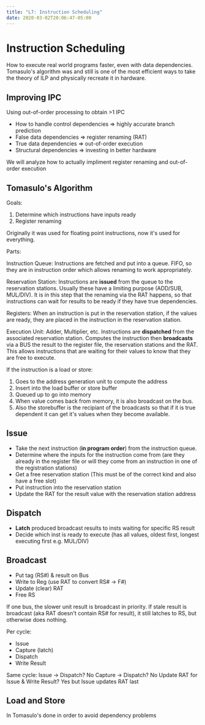 ```yaml
---
title: "L7: Instruction Scheduling"
date: 2020-03-02T20:06:47-05:00
---
```


# Instruction Scheduling

How to execute real world programs faster, even with data dependencies. Tomasulo's algorithm was and still is one of the most efficient ways to take the theory of ILP and physically recreate it in hardware.

## Improving IPC

Using out-of-order processing to obtain >1 IPC

- How to handle control dependencies => highly accurate branch prediction
- False data dependencies => register renaming (RAT)
- True data dependencies => out-of-order execution
- Structural dependencies => investing in better hardware

We will analyze how to actually impliment register renaming and out-of-order execution

## Tomasulo's Algorithm

Goals:
1. Determine which instructions have inputs ready
2. Register renaming

Originally it was used for floating point instructions, now it's used for everything.

Parts:

Instruction Queue:
Instructions are fetched and put into a queue. FIFO, so they are in instruction order which allows renaming to work appropriately.

Reservation Station:
Instructions are **issued** from the queue to the reservation stations. Usually these have a limiting purpose (ADD/SUB, MUL/DIV). It is in this step that the renaming via the RAT happens, so that instructions can wait for results to be ready if they have true dependencies.

Registers:
When an instruction is put in the reservation station, if the values are ready, they are placed in the instruction in the reservation station.

Execution Unit:
Adder, Multiplier, etc. Instructions are **dispatched** from the associated reservation station. Computes the instruction then **broadcasts** via a BUS the result to the register file, the reservation stations and the RAT. This allows instructions that are waiting for their values to know that they are free to execute.

If the instruction is a load or store:
1. Goes to the address generation unit to compute the address
2. Insert into the load buffer or store buffer
3. Queued up to go into memory
4. When value comes back from memory, it is also broadcast on the bus.
5. Also the storebuffer is the recipiant of the broadcasts so that if it is true dependent it can get it's  values when they become available.

## Issue

- Take the next instruction (**in program order**) from the instruction queue.
- Determine where the inputs for the instruction come from (are they already in the register file or will they come from an instruction in one of the registration stations)
- Get a free reservation station (This must be of the correct kind and also have a free slot)
- Put instruction into the reservation station
- Update the RAT for the result value with the reservation station address

## Dispatch

- **Latch** produced broadcast results to insts waiting for specific RS result 
- Decide which inst is ready to execute (has all values, oldest first, longest executing first e.g. MUL/DIV)

## Broadcast

- Put tag (RS#) & result on Bus
- Write to Reg (use RAT to convert RS# -> F#)
- Update (clear) RAT
- Free RS

If one bus, the slower unit result is broadcast in priority. If stale result is broadcast (aka RAT doesn't contain RS# for result), it still latches to RS, but otherwise does nothing.

Per cycle:
- Issue
- Capture (latch)
- Dispatch
- Write Result

Same cycle:
Issue -> Dispatch? No
Capture -> Dispatch? No
Update RAT for Issue & Write Result? Yes but Issue updates RAT last

## Load and Store

In Tomasulo's done in order to avoid dependency problems
